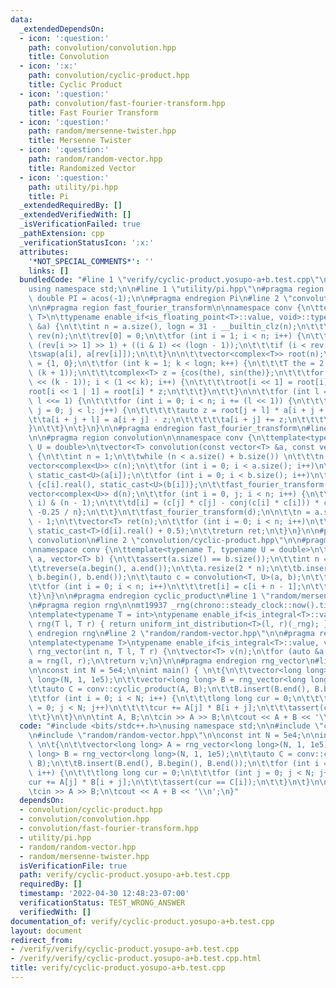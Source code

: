 ```yaml
---
data:
  _extendedDependsOn:
  - icon: ':question:'
    path: convolution/convolution.hpp
    title: Convolution
  - icon: ':x:'
    path: convolution/cyclic-product.hpp
    title: Cyclic Product
  - icon: ':question:'
    path: convolution/fast-fourier-transform.hpp
    title: Fast Fourier Transform
  - icon: ':question:'
    path: random/mersenne-twister.hpp
    title: Mersenne Twister
  - icon: ':question:'
    path: random/random-vector.hpp
    title: Randomized Vector
  - icon: ':question:'
    path: utility/pi.hpp
    title: Pi
  _extendedRequiredBy: []
  _extendedVerifiedWith: []
  _isVerificationFailed: true
  _pathExtension: cpp
  _verificationStatusIcon: ':x:'
  attributes:
    '*NOT_SPECIAL_COMMENTS*': ''
    links: []
  bundledCode: "#line 1 \"verify/cyclic-product.yosupo-a+b.test.cpp\"\n#include <bits/stdc++.h>\n\
    using namespace std;\n\n#line 1 \"utility/pi.hpp\"\n#pragma region Pi\n\nconst\
    \ double PI = acos(-1);\n\n#pragma endregion Pi\n#line 2 \"convolution/fast-fourier-transform.hpp\"\
    \n\n#pragma region fast_fourier_transform\n\nnamespace conv {\n\ttemplate<typename\
    \ T>\n\ttypename enable_if<is_floating_point<T>::value, void>::type\n\tfast_fourier_transform(vector<complex<T>>\
    \ &a) {\n\t\tint n = a.size(), logn = 31 - __builtin_clz(n);\n\t\t\n\t\tvector<int>\
    \ rev(n);\n\t\trev[0] = 0;\n\t\tfor (int i = 1; i < n; i++) {\n\t\t\trev[i] =\
    \ (rev[i >> 1] >> 1) + ((i & 1) << (logn - 1));\n\t\t\tif (i < rev[i])\n\t\t\t\
    \tswap(a[i], a[rev[i]]);\n\t\t}\n\n\t\tvector<complex<T>> root(n);\n\t\troot[1]\
    \ = {1, 0};\n\t\tfor (int k = 1; k < logn; k++) {\n\t\t\tT the = 2 * PI / (1 <<\
    \ (k + 1));\n\t\t\tcomplex<T> z = {cos(the), sin(the)};\n\t\t\tfor (int i = (1\
    \ << (k - 1)); i < (1 << k); i++) {\n\t\t\t\troot[i << 1] = root[i];\n\t\t\t\t\
    root[i << 1 | 1] = root[i] * z;\n\t\t\t}\n\t\t}\n\n\t\tfor (int l = 1; l < n;\
    \ l <<= 1) {\n\t\t\tfor (int i = 0; i < n; i += (l << 1)) {\n\t\t\t\tfor (int\
    \ j = 0; j < l; j++) {\n\t\t\t\t\tauto z = root[j + l] * a[i + j + l];\n\t\t\t\
    \t\ta[i + j + l] = a[i + j] - z;\n\t\t\t\t\ta[i + j] += z;\n\t\t\t\t}\n\t\t\t\
    }\n\t\t}\n\t}\n}\n\n#pragma endregion fast_fourier_transform\n#line 2 \"convolution/convolution.hpp\"\
    \n\n#pragma region convolution\n\nnamespace conv {\n\ttemplate<typename T, typename\
    \ U = double>\n\tvector<T> convolution(const vector<T> &a, const vector<T> &b)\
    \ {\n\t\tint n = 1;\n\t\twhile (n < a.size() + b.size()) \n\t\t\tn <<= 1;\n\t\t\
    vector<complex<U>> c(n);\n\t\tfor (int i = 0; i < a.size(); i++)\n\t\t\tc[i] =\
    \ static_cast<U>(a[i]);\n\t\tfor (int i = 0; i < b.size(); i++)\n\t\t\tc[i] =\
    \ {c[i].real(), static_cast<U>(b[i])};\n\t\tfast_fourier_transform(c);\n\n\t\t\
    vector<complex<U>> d(n);\n\t\tfor (int i = 0, j; i < n; i++) {\n\t\t\tj = (n -\
    \ i) & (n - 1);\n\t\t\td[i] = (c[j] * c[j] - conj(c[i] * c[i])) * complex<U>{0,\
    \ -0.25 / n};\n\t\t}\n\t\tfast_fourier_transform(d);\n\n\t\tn = a.size() + b.size()\
    \ - 1;\n\t\tvector<T> ret(n);\n\t\tfor (int i = 0; i < n; i++)\n\t\t\tret[i] =\
    \ static_cast<T>(d[i].real() + 0.5);\n\t\treturn ret;\n\t}\n}\n\n#pragma endregion\
    \ convolution\n#line 2 \"convolution/cyclic-product.hpp\"\n\n#pragma region cyclic_product\n\
    \nnamespace conv {\n\ttemplate<typename T, typename U = double>\n\tvector<T> cyclic_product(vector<T>\
    \ a, vector<T> b) {\n\t\tassert(a.size() == b.size());\n\t\tint n = a.size();\n\
    \t\treverse(a.begin(), a.end());\n\t\ta.resize(2 * n);\n\t\tb.insert(b.end(),\
    \ b.begin(), b.end());\n\t\tauto c = convolution<T, U>(a, b);\n\t\tvector<T> ret(n);\n\
    \t\tfor (int i = 0; i < n; i++)\n\t\t\tret[i] = c[i + n - 1];\n\t\treturn ret;\n\
    \t}\n}\n\n#pragma endregion cyclic_product\n#line 1 \"random/mersenne-twister.hpp\"\
    \n#pragma region rng\n\nmt19937 _rng(chrono::steady_clock::now().time_since_epoch().count());\n\
    \ntemplate<typename T = int>\ntypename enable_if<is_integral<T>::value, T>::type\
    \ rng(T l, T r) { return uniform_int_distribution<T>(l, r)(_rng); }\n\n#pragma\
    \ endregion rng\n#line 2 \"random/random-vector.hpp\"\n\n#pragma region rng_vector\n\
    \ntemplate<typename T>\ntypename enable_if<is_integral<T>::value, vector<T>>::type\
    \ rng_vector(int n, T l, T r) {\n\tvector<T> v(n);\n\tfor (auto &a : v)\n\t\t\
    a = rng(l, r);\n\treturn v;\n}\n\n#pragma endregion rng_vector\n#line 6 \"verify/cyclic-product.yosupo-a+b.test.cpp\"\
    \n\nconst int N = 5e4;\n\nint main() { \n\t{\n\t\tvector<long long> A = rng_vector<long\
    \ long>(N, 1, 1e5);\n\t\tvector<long long> B = rng_vector<long long>(N, 1, 1e5);\n\
    \t\tauto C = conv::cyclic_product(A, B);\n\t\tB.insert(B.end(), B.begin(), B.end());\n\
    \t\tfor (int i = 0; i < N; i++) {\n\t\t\tlong long cur = 0;\n\t\t\tfor (int j\
    \ = 0; j < N; j++)\n\t\t\t\tcur += A[j] * B[i + j];\n\t\t\tassert(cur == C[i]);\n\
    \t\t}\n\t}\n\n\tint A, B;\n\tcin >> A >> B;\n\tcout << A + B << '\\n';\n}\n"
  code: "#include <bits/stdc++.h>\nusing namespace std;\n\n#include \"convolution/cyclic-product.hpp\"\
    \n#include \"random/random-vector.hpp\"\n\nconst int N = 5e4;\n\nint main() {\
    \ \n\t{\n\t\tvector<long long> A = rng_vector<long long>(N, 1, 1e5);\n\t\tvector<long\
    \ long> B = rng_vector<long long>(N, 1, 1e5);\n\t\tauto C = conv::cyclic_product(A,\
    \ B);\n\t\tB.insert(B.end(), B.begin(), B.end());\n\t\tfor (int i = 0; i < N;\
    \ i++) {\n\t\t\tlong long cur = 0;\n\t\t\tfor (int j = 0; j < N; j++)\n\t\t\t\t\
    cur += A[j] * B[i + j];\n\t\t\tassert(cur == C[i]);\n\t\t}\n\t}\n\n\tint A, B;\n\
    \tcin >> A >> B;\n\tcout << A + B << '\\n';\n}"
  dependsOn:
  - convolution/cyclic-product.hpp
  - convolution/convolution.hpp
  - convolution/fast-fourier-transform.hpp
  - utility/pi.hpp
  - random/random-vector.hpp
  - random/mersenne-twister.hpp
  isVerificationFile: true
  path: verify/cyclic-product.yosupo-a+b.test.cpp
  requiredBy: []
  timestamp: '2022-04-30 12:48:23-07:00'
  verificationStatus: TEST_WRONG_ANSWER
  verifiedWith: []
documentation_of: verify/cyclic-product.yosupo-a+b.test.cpp
layout: document
redirect_from:
- /verify/verify/cyclic-product.yosupo-a+b.test.cpp
- /verify/verify/cyclic-product.yosupo-a+b.test.cpp.html
title: verify/cyclic-product.yosupo-a+b.test.cpp
---
```

